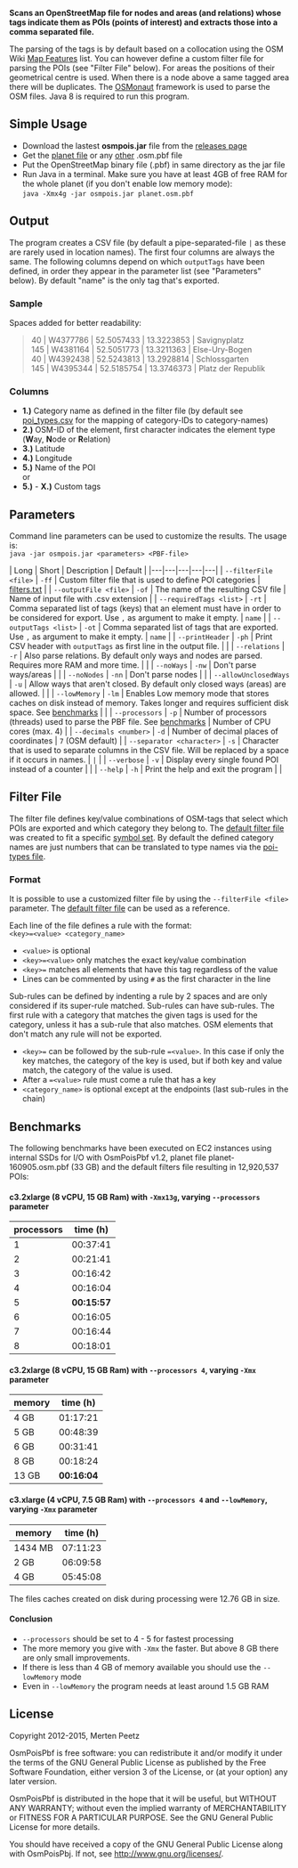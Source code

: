 **Scans an OpenStreetMap file for nodes and areas (and relations) whose tags indicate them as POIs (points of interest) and extracts those into a comma separated file.**

The parsing of the tags is by default based on a collocation using the OSM Wiki [Map Features](http://wiki.openstreetmap.org/wiki/Map_Features) list. You can however define a custom filter file for parsing the POIs (see "Filter File" below). For areas the positions of their geometrical centre is used. When there is a node above a same tagged area there will be duplicates. The [OSMonaut](https://github.com/MorbZ/OSMonaut) framework is used to parse the OSM files. Java 8 is required to run this program.

Simple Usage
--------------
* Download the lastest **osmpois.jar** file from the [releases page](https://github.com/MorbZ/OsmPoisPbf/releases)
* Get the [planet file](http://planet.openstreetmap.org/pbf/) or any [other](http://download.geofabrik.de/) .osm.pbf file
* Put the OpenStreetMap binary file (.pbf) in same directory as the jar file
* Run Java in a terminal. Make sure you have at least 4GB of free RAM for the whole planet (if you don't enable low memory mode):  
    `java -Xmx4g -jar osmpois.jar planet.osm.pbf`

Output
--------------
The program creates a CSV file (by default a pipe-separated-file `|` as these are rarely used in location names). The first four columns are always the same. The following columns depend on which `outputTags` have been defined, in order they appear in the parameter list (see "Parameters" below). By default "name" is the only tag that's exported.

### Sample ###
Spaces added for better readability:
> 40 | W4377786 | 52.5057433 | 13.3223853 | Savignyplatz  
> 145 | W4381164 | 52.5051773 | 13.3211363 | Else-Ury-Bogen  
> 40 | W4392438 | 52.5243813 | 13.2928814 | Schlossgarten  
> 145 | W4395344 | 52.5185754 | 13.3746373 | Platz der Republik  

### Columns ###
* **1.)** Category name as defined in the filter file (by default see [poi\_types.csv](https://github.com/MorbZ/OsmPoisPbf/blob/master/doc/poi_types.csv) for the mapping of category-IDs to category-names)
* **2.)** OSM-ID of the element, first character indicates the element type (**W**ay, **N**ode or **R**elation)
* **3.)** Latitude  
* **4.)** Longitude  
* **5.)** Name of the POI  
or  
* **5.)** - **X.)** Custom tags

Parameters
--------------
Command line parameters can be used to customize the results. The usage is:  
`java -jar osmpois.jar <parameters> <PBF-file>`

| Long | Short | Description | Default |
|---|---|---|---|---|
| `--filterFile <file>` | `-ff`  | Custom filter file that is used to define POI categories | [filters.txt](https://github.com/MorbZ/OsmPoisPbf/blob/master/res/filters.txt) |
| `--outputFile <file>` | `-of` | The name of the resulting CSV file | Name of input file with .csv extension |
| `--requiredTags <list>` | `-rt` | Comma separated list of tags (keys) that an element must have in order to be considered for export. Use `,` as argument to make it empty. | `name` |
| `--outputTags <list>` | `-ot` | Comma separated list of tags that are exported. Use `,` as argument to make it empty. | `name` |
| `--printHeader` | `-ph` | Print CSV header with `outputTags` as first line in the output file. |  |
| `--relations` | `-r` | Also parse relations. By default only ways and nodes are parsed. Requires more RAM and more time. | |
| `--noWays` | `-nw` | Don't parse ways/areas | |
| `--noNodes` | `-nn` | Don't parse nodes | |
| `--allowUnclosedWays` | `-u` | Allow ways that aren't closed. By default only closed ways (areas) are allowed. | |
| `--lowMemory` | `-lm` | Enables Low memory mode that stores caches on disk instead of memory. Takes longer and requires sufficient disk space. See [benchmarks](#Benchmarks) | |
| `--processors` | `-p` | Number of processors (threads) used to parse the PBF file. See [benchmarks](#Benchmarks) | Number of CPU cores (max. 4) |
| `--decimals <number>` | `-d` | Number of decimal places of coordinates | `7` (OSM default) |
| `--separator <character>` | `-s` | Character that is used to separate columns in the CSV file. Will be replaced by a space if it occurs in names. | `|` |
| `--verbose` | `-v` | Display every single found POI instead of a counter | |
| `--help` | `-h` | Print the help and exit the program | |

Filter File
--------------
The filter file defines key/value combinations of OSM-tags that select which POIs are exported and which category they belong to. The [default filter file](https://github.com/MorbZ/OsmPoisPbf/blob/master/res/filters.txt) was created to fit a specific [symbol set](https://github.com/MorbZ/OsmPoisPbf/blob/master/doc/poi_symbols/symbol_grid.png). By default the defined category names are just numbers that can be translated to type names via the [poi-types file](https://github.com/MorbZ/OsmPoisPbf/blob/master/doc/poi_types.csv).

### Format ###
It is possible to use a customized filter file by using the `--filterFile <file>` parameter. The [default filter file](https://github.com/MorbZ/OsmPoisPbf/blob/master/res/filters.txt) can be used as a reference.

Each line of the file defines a rule with the format:  
`<key>=<value> <category_name>`

- `<value>` is optional
- `<key>=<value>` only matches the exact key/value combination
- `<key>=` matches all elements that have this tag regardless of the value
- Lines can be commented by using `#` as the first character in the line  

Sub-rules can be defined by indenting a rule by 2 spaces and are only considered if its super-rule matched. Sub-rules can have sub-rules. The first rule with a category that matches the given tags is used for the category, unless it has a sub-rule that also matches. OSM elements that don't match any rule will not be exported.

- `<key>=` can be followed by the sub-rule `=<value>`. In this case if only the key matches, the category of the key is used, but if both key and value match, the category of the value is used.
- After a `=<value>` rule must come a rule that has a key
- `<category_name>` is optional except at the endpoints (last sub-rules in the chain)

Benchmarks
--------------
The following benchmarks have been executed on EC2 instances using internal SSDs for I/O with OsmPoisPbf v1.2, planet file planet-160905.osm.pbf (33 GB) and the default filters file resulting in 12,920,537 POIs:

#### c3.2xlarge (8 vCPU, 15 GB Ram) with `-Xmx13g`, varying `--processors` parameter ####

| processors | time (h) |
|---|---|
| 1 | 00:37:41 |
| 2 | 00:21:41 |
| 3 | 00:16:42 |
| 4 | 00:16:04 |
| 5 | **00:15:57** |
| 6 | 00:16:05 |
| 7 | 00:16:44 |
| 8 | 00:18:01 |

#### c3.2xlarge (8 vCPU, 15 GB Ram) with `--processors 4`, varying `-Xmx` parameter ####

| memory | time (h) |
|---|---|
| 4 GB | 01:17:21 |
| 5 GB | 00:48:39 |
| 6 GB | 00:31:41 |
| 8 GB | 00:18:24 |
| 13 GB | **00:16:04** |

#### c3.xlarge (4 vCPU, 7.5 GB Ram) with `--processors 4` and `--lowMemory`, varying `-Xmx` parameter ####

| memory | time (h) |
|---|---|
| 1434 MB | 07:11:23 |
| 2 GB | 06:09:58 |
| 4 GB | 05:45:08 |

The files caches created on disk during processing were 12.76 GB in size.

#### Conclusion ####

* `--processors` should be set to 4 - 5 for fastest processing
* The more memory you give with `-Xmx` the faster. But above 8 GB there are only small improvements.
* If there is less than 4 GB of memory available you should use the `--lowMemory` mode
* Even in `--lowMemory` the program needs at least around 1.5 GB RAM

License
--------------
Copyright 2012-2015, Merten Peetz

OsmPoisPbf is free software: you can redistribute it and/or modify it under the terms of the GNU 
General Public License as published by the Free Software Foundation, either version 3 of the 
License, or (at your option) any later version.

OsmPoisPbf is distributed in the hope that it will be useful, but WITHOUT ANY WARRANTY; without 
even the implied warranty of MERCHANTABILITY or FITNESS FOR A PARTICULAR PURPOSE. See the GNU 
General Public License for more details.

You should have received a copy of the GNU General Public License along with OsmPoisPbj. If not, 
see http://www.gnu.org/licenses/.
